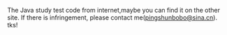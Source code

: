 The Java study test code from internet,maybe you can find it on the other site.
If there is infringement, please contact me(pingshunbobo@sina.cn).
  tks!
